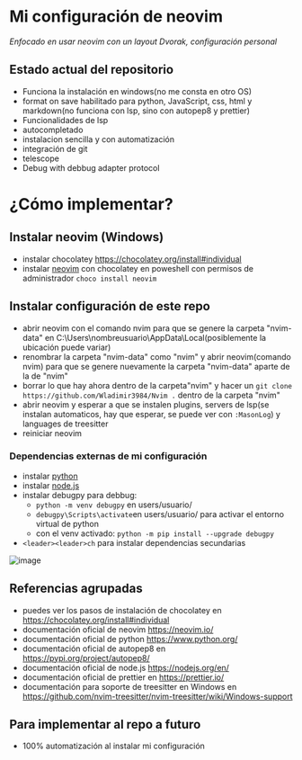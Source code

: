 # Mi configuración de neovim

*Enfocado en usar neovim con un layout Dvorak, configuración personal*

## Estado actual del repositorio

- Funciona la instalación en windows(no me consta en otro OS)
- format on save habilitado para python, JavaScript, css, html y markdown(no funciona con lsp, sino con autopep8 y prettier)
- Funcionalidades de lsp
- autocompletado
- instalacion sencilla y con automatización
- integración de git
- telescope
- Debug with debbug adapter protocol

# ¿Cómo implementar?

## Instalar neovim (Windows)
- instalar chocolatey https://chocolatey.org/install#individual
- instalar [neovim](https://neovim.io/) con chocolatey en poweshell con permisos de administrador `choco install neovim` 
    
## Instalar configuración de este repo
- abrir neovim con el comando nvim para que se genere la carpeta "nvim-data" en C:\Users\nombreusuario\AppData\Local(posiblemente la ubicación puede variar)
- renombrar la carpeta "nvim-data" como "nvim" y abrir neovim(comando nvim) para que se genere nuevamente la carpeta "nvim-data" aparte de la de "nvim"
- borrar lo que hay ahora dentro de la carpeta"nvim" y hacer un `git clone https://github.com/Wladimir3984/Nvim .` dentro de la carpeta "nvim"
- abrir neovim y esperar a que se instalen plugins, servers de lsp(se instalan automaticos, hay que esperar, se puede ver con `:MasonLog`) y languages de treesitter
- reiniciar neovim

### Dependencias externas de mi configuración
- instalar [python](https://www.python.org/)
- instalar [node.js](https://nodejs.org/en/)
- instalar debugpy para debbug:
  - `python -m venv debugpy` en users/usuario/
  - `debugpy\Scripts\activate`en users/usuario/ para activar el entorno virtual de python
  - con el venv activado: `python -m pip install --upgrade debugpy`
- `<leader><leader>ch` para instalar dependencias secundarias

![image](https://user-images.githubusercontent.com/83993271/227046631-6e233aa1-c803-4487-963d-f21a87d29fd7.png)


## Referencias agrupadas

- puedes ver los pasos de instalación de chocolatey en https://chocolatey.org/install#individual
- documentación oficial de neovim https://neovim.io/
- documentación oficial de python https://www.python.org/
- documentación oficial de autopep8 en https://pypi.org/project/autopep8/
- documentación oficial de node.js https://nodejs.org/en/
- documentación oficial de prettier en https://prettier.io/
- documentación para soporte de treesitter en Windows en https://github.com/nvim-treesitter/nvim-treesitter/wiki/Windows-support


## Para implementar al repo a futuro

- 100% automatización al instalar mi configuración
